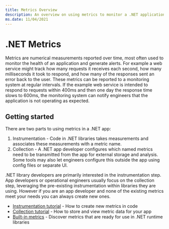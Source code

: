 ```yaml
---
title: Metrics Overview
description: An overview on using metrics to monitor a .NET application
ms.date: 11/04/2021
---
```


# .NET Metrics

Metrics are numerical measurements reported over time, most often used to monitor the health of an application
and generate alerts. For example a web service might track how many requests it receives each second, how
many milliseconds it took to respond, and how many of the responses sent an error back to the user. These
metrics can be reported to a monitoring system at regular intervals. If the example web service is
intended to respond to requests within 400ms and then one day the response time slows to 600ms, the monitoring system
can notify engineers that the application is not operating as expected.

## Getting started

There are two parts to using metrics in a .NET app: 
1. Instrumentation - Code in .NET libraries takes measurements and associates these measurements with a
metric name. 
2. Collection - A .NET app developer configures which named metrics need to be transmitted from the app for
external storage and analysis. Some tools may also let engineers configure this outside the app
using config files or separate UI.

.NET library developers are primarily interested in the instrumentation step. App developers or operational engineers 
usually focus on the collection step, leveraging the pre-existing instrumentation within libraries they are using.
However if you are an app developer and none of the existing metrics meet your needs you can always create new ones.

- [Instrumentation tutorial](.\metrics-instrumentation.md) - How to create new metrics in code
- [Collection tutorial](.\metrics-collection.md) - How to store and view metric data for your app
- [Built-in metrics](.\available-counters.md) - Discover metrics that are ready for use in .NET runtime libraries



